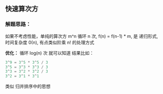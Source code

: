 ## 快速算次方

### 解题思路：
如果不考虑性能，单纯的算次方 m^n 
循环 n 次, f(n) = f(n-1) * m, 是 递归形式, 时间复杂度 0(n), 有点类似阶乘 n! 的处理方式

**优化：**  循环 log(n) 次 就可以知道 结果比如：
 ```js
 3^9 = 3^5 * 3^5 / 3  
 3^5 = 3^3 * 3^3 / 3
 3^3 = 3^2 * 3^2 / 3
 3^2 = 3^1 * 3^1
 ```

类似 归并排序中的思想